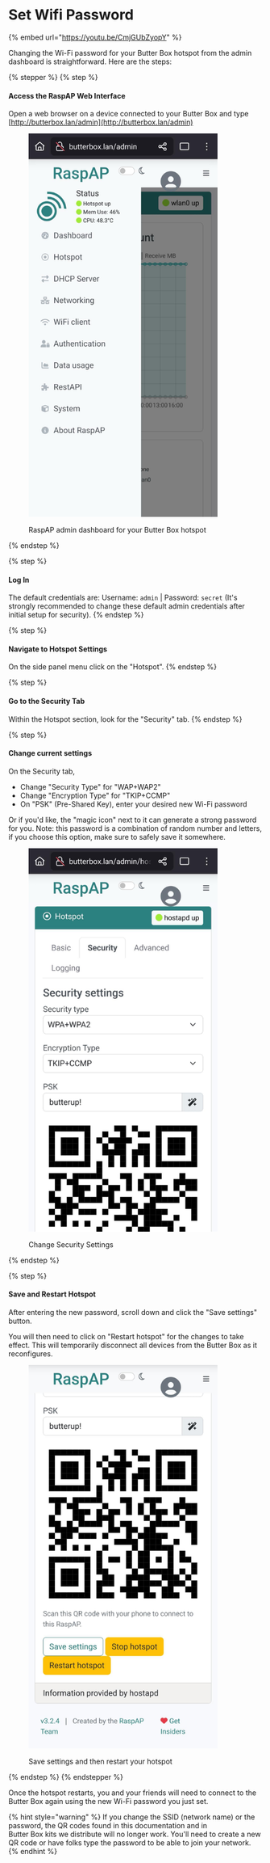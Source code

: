 # Set Wifi Password

{% embed url="https://youtu.be/CmjGUbZyopY" %}

Changing the Wi-Fi password for your Butter Box hotspot from the admin dashboard is straightforward. Here are the steps:

{% stepper %}
{% step %}
#### Access the RaspAP Web Interface

Open a web browser on a device connected to your Butter Box and type [http://butterbox.lan/admin](http://butterbox.lan/admin)

<figure><img src="../.gitbook/assets/signal-2025-08-06-144418_002.jpeg" alt="" width="375"><figcaption><p>RaspAP admin dashboard for your Butter Box hotspot</p></figcaption></figure>
{% endstep %}

{% step %}
#### Log In

The default credentials are: Username: `admin` | Password: `secret` (It's strongly recommended to change these default admin credentials after initial setup for security).
{% endstep %}

{% step %}
#### Navigate to Hotspot Settings

On the side panel menu click on the "Hotspot".
{% endstep %}

{% step %}
#### Go to the Security Tab

Within the Hotspot section, look for the "Security" tab.
{% endstep %}

{% step %}
#### Change current settings

On the Security tab,&#x20;

* Change "Security Type" for "WAP+WAP2"
* Change "Encryption Type" for "TKIP+CCMP"
* On "PSK" (Pre-Shared Key), enter your desired new Wi-Fi password

Or if you'd like, the "magic icon" next to it can generate a strong password for you. Note: this password is a combination of random number and letters, if you choose this option, make sure to safely save it somewhere.

<figure><img src="../.gitbook/assets/signal-2025-08-06-150156_002.jpeg" alt="" width="375"><figcaption><p>Change Security Settings</p></figcaption></figure>
{% endstep %}

{% step %}
#### Save and Restart Hotspot

After entering the new password, scroll down and click the "Save settings" button.&#x20;

You will then need to click on "Restart hotspot" for the changes to take effect. This will temporarily disconnect all devices from the Butter Box as it reconfigures.

<figure><img src="../.gitbook/assets/signal-2025-08-06-150156_003.jpeg" alt="" width="375"><figcaption><p>Save settings and then restart your hotspot</p></figcaption></figure>
{% endstep %}
{% endstepper %}

Once the hotspot restarts, you and your friends will need to connect to the Butter Box again using the new Wi-Fi password you just set.

{% hint style="warning" %}
If you change the SSID (network name) or the password, the QR codes found in this documentation and in \
Butter Box kits we distribute will no longer work. You'll need to create a new QR code or have folks type the password to be able to join your network.
{% endhint %}

